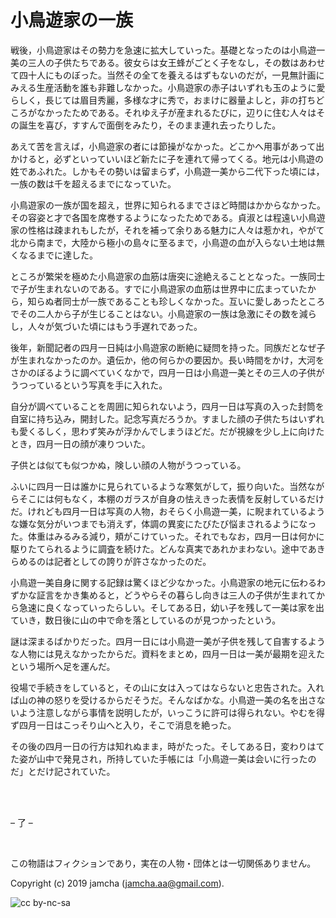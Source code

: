 

# 小鳥遊家の一族

戦後，小鳥遊家はその勢力を急速に拡大していった。基礎となったのは小鳥遊一美の三人の子供たちである。彼女らは女王蜂がごとく子をなし，その数はあわせて四十人にものぼった。当然その全てを養えるはずもないのだが，一見無計画にみえる生産活動を誰も非難しなかった。小鳥遊家の赤子はいずれも玉のように愛らしく，長じては眉目秀麗，多様な才に秀で，おまけに器量よしと，非の打ちどころがなかったためである。それゆえ子が産まれるたびに，辺りに住む人々はその誕生を喜び，すすんで面倒をみたり，そのまま連れ去ったりした。  

あえて苦を言えば，小鳥遊家の者には節操がなかった。どこかへ用事があって出かけると，必ずといっていいほど新たに子を連れて帰ってくる。地元は小鳥遊の姓であふれた。しかもその勢いは留まらず，小鳥遊一美から二代下った頃には，一族の数は千を超えるまでになっていた。  

小鳥遊家の一族が国を超え，世界に知られるまでさほど時間はかからなかった。その容姿と才で各国を席巻するようになったためである。貞淑とは程遠い小鳥遊家の性格は疎まれもしたが，それを補って余りある魅力に人々は惹かれ，やがて北から南まで，大陸から極小の島々に至るまで，小鳥遊の血が入らない土地は無くなるまでに達した。  

ところが繁栄を極めた小鳥遊家の血筋は唐突に途絶えることとなった。一族同士で子が生まれないのである。すでに小鳥遊家の血筋は世界中に広まっていたから，知らぬ者同士が一族であることも珍しくなかった。互いに愛しあったところでその二人から子が生じることはない。小鳥遊家の一族は急激にその数を減らし，人々が気づいた頃にはもう手遅れであった。  

後年，新聞記者の四月一日純は小鳥遊家の断絶に疑問を持った。同族だとなぜ子が生まれなかったのか。遺伝か，他の何らかの要因か。長い時間をかけ，大河をさかのぼるように調べていくなかで，四月一日は小鳥遊一美とその三人の子供がうつっているという写真を手に入れた。  

自分が調べていることを周囲に知られないよう，四月一日は写真の入った封筒を自室に持ち込み，開封した。記念写真だろうか。すました顔の子供たちはいずれも愛くるしく，思わず笑みが浮かんでしまうほどだ。だが視線を少し上に向けたとき，四月一日の顔が凍りついた。  

子供とは似ても似つかぬ，険しい顔の人物がうつっている。  

ふいに四月一日は誰かに見られているような寒気がして，振り向いた。当然ながらそこには何もなく，本棚のガラスが自身の怯えきった表情を反射しているだけだ。けれども四月一日は写真の人物，おそらく小鳥遊一美，に睨まれているような嫌な気分がいつまでも消えず，体調の異変にたびたび悩まされるようになった。体重はみるみる減り，頬がこけていった。それでもなお，四月一日は何かに駆りたてられるように調査を続けた。どんな真実であれかまわない。途中であきらめるのは記者としての誇りが許さなかったのだ。  

小鳥遊一美自身に関する記録は驚くほど少なかった。小鳥遊家の地元に伝わるわずかな証言をかき集めると，どうやらその暮らし向きは三人の子供が生まれてから急速に良くなっていったらしい。そしてある日，幼い子を残して一美は家を出ていき，数日後に山の中で命を落としているのが見つかったという。  

謎は深まるばかりだった。四月一日には小鳥遊一美が子供を残して自害するような人物には見えなかったからだ。資料をまとめ，四月一日は一美が最期を迎えたという場所へ足を運んだ。  

役場で手続きをしていると，その山に女は入ってはならないと忠告された。入れば山の神の怒りを受けるからだそうだ。そんなばかな。小鳥遊一美の名を出さないよう注意しながら事情を説明したが，いっこうに許可は得られない。やむを得ず四月一日はこっそり山へと入り，そこで消息を絶った。  

その後の四月一日の行方は知れぬまま，時がたった。そしてある日，変わりはてた姿が山中で発見され，所持していた手帳には「小鳥遊一美は会いに行ったのだ」とだけ記されていた。  

<br>  
<br>  

&#x2013; 了 &#x2013;  

<br>  

この物語はフィクションであり，実在の人物・団体とは一切関係ありません。  

Copyright (c) 2019 jamcha (jamcha.aa@gmail.com).  

![cc by-nc-sa](https://i.creativecommons.org/l/by-nc-sa/4.0/88x31.png)  

